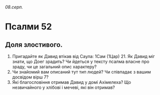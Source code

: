 
_08.серп._

# Псалми 52

## Доля злостивого.
1. Пригадайте як Давид втікав від Саула: 1Сам (1Цар) 21. Як Давид міг знати, що Доег зрадить? Чи йдеться у тексту псалма власне про зраду, чи це загальний опис характеру?
2. Чи знайомий вам описаний тут тип людей? Чи співпадає з вашим досвідом вірш 7?
3. Які благословіння отримав Давид у домі Ахімелеха? Що незвичайного у хлібові і мечеві, які він отримав?
